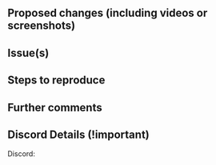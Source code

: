 <!-- This is a pull request template, you do not need to uncomment or remove the comments, they won't show up in the PR text. -->

<!-- Your Pull Request name should start with one of the following tags
  new: For new features
  improve: For an improvement (performance or little improvements) in existing features
  fix: For bug fixes that affect the end-user
  break: For pull requests including breaking changes
  chore: For small tasks
  doc: For documentation
  design: For design/UX improvement
-->

<!-- Checklist!!! If you're unsure about any of them, don't hesitate to ask. We're here to help! This is simply a reminder of what we are going to look for before merging your code.
  - I have read the Contributing Guide - https://github.com/irffanasiff/Superteam-Reputation/tree/prod/.github/CONTRIBUTING.md doc
  - I have added necessary documentation (if applicable)
-->

## Proposed changes (including videos or screenshots)

<!-- CHANGELOG -->
<!--
  Describe the big picture of your changes here to communicate to the maintainers why we should accept this pull request.
  If it fixes a bug or resolves a feature request, be sure to link to that issue below.
  This description will appear in the release notes if we accept the contribution.
-->

<!-- END CHANGELOG -->

## Issue(s)

<!-- Link the issues being closed by or related to this PR. For example, you can use #594 if this PR closes issue number 594 -->

## Steps to reproduce

<!-- Mention how you would reproduce the bug if not mentioned on the issue page already. Also mention which screens are going to have the changes if applicable -->

## Further comments

<!-- If this is a relatively large or complex change, kick off the discussion by explaining why you chose the solution you did and what alternatives you considered, etc... -->

## Discord Details (!important)

<!-- In order to allocate you the xp, you will have to provide your full discord username eg Discord:irffan#2419 -->

Discord:
